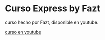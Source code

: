 # Curso Express by Fazt

curso hecho por Fazt, disponible en youtube.

[curso en youtube](https://www.youtube.com/watch?v=JmJ1WUoUIK4&t=12934s)
